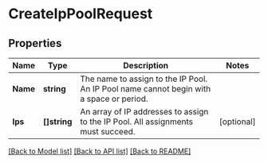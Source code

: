 # CreateIpPoolRequest

## Properties

Name | Type | Description | Notes
------------ | ------------- | ------------- | -------------
**Name** | **string** | The name to assign to the IP Pool. An IP Pool name cannot begin with a space or period. |
**Ips** | **[]string** | An array of IP addresses to assign to the IP Pool. All assignments must succeed. |[optional] 

[[Back to Model list]](../README.md#documentation-for-models) [[Back to API list]](../README.md#documentation-for-api-endpoints) [[Back to README]](../README.md)


